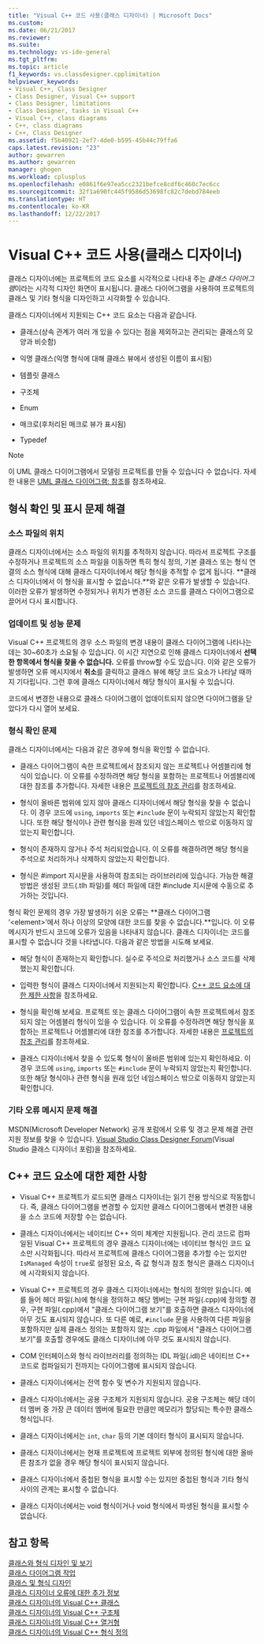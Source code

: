 ```yaml
---
title: "Visual C++ 코드 사용(클래스 디자이너) | Microsoft Docs"
ms.custom: 
ms.date: 06/21/2017
ms.reviewer: 
ms.suite: 
ms.technology: vs-ide-general
ms.tgt_pltfrm: 
ms.topic: article
f1_keywords: vs.classdesigner.cpplimitation
helpviewer_keywords:
- Visual C++, Class Designer
- Class Designer, Visual C++ support
- Class Designer, limitations
- Class Designer, tasks in Visual C++
- Visual C++, class diagrams
- C++, class diagrams
- C++, Class Designer
ms.assetid: f5b40921-2ef7-4de0-b595-45b44c79ffa6
caps.latest.revision: "23"
author: gewarren
ms.author: gewarren
manager: ghogen
ms.workload: cplusplus
ms.openlocfilehash: e0861f6e97ea5cc2321befce8cdf6c460c7ec6cc
ms.sourcegitcommit: 32f1a690fc445f9586d53698fc82c7debd784eeb
ms.translationtype: HT
ms.contentlocale: ko-KR
ms.lasthandoff: 12/22/2017
---
```

# <a name="working-with-visual-c-code-class-designer"></a>Visual C++ 코드 사용(클래스 디자이너)
클래스 디자이너에는 프로젝트의 코드 요소를 시각적으로 나타내 주는 *클래스 다이어그램*이라는 시각적 디자인 화면이 표시됩니다. 클래스 다이어그램을 사용하여 프로젝트의 클래스 및 기타 형식을 디자인하고 시각화할 수 있습니다.  

클래스 디자이너에서 지원되는 C++ 코드 요소는 다음과 같습니다.  

-   클래스(상속 관계가 여러 개 있을 수 있다는 점을 제외하고는 관리되는 클래스의 모양과 비슷함)  

-   익명 클래스(익명 형식에 대해 클래스 뷰에서 생성된 이름이 표시됨)  

-   템플릿 클래스  

-   구조체  

-   Enum  

-   매크로(후처리된 매크로 뷰가 표시됨)  

-   Typedef  

> [!NOTE]
>  이 UML 클래스 다이어그램에서 모델링 프로젝트를 만들 수 있습니다 수 없습니다. 자세한 내용은 [UML 클래스 다이어그램: 참조](../../modeling/uml-class-diagrams-reference.md)를 참조하세요.  

## <a name="troubleshooting-type-resolution-and-display-issues"></a>형식 확인 및 표시 문제 해결  

### <a name="location-of-source-files"></a>소스 파일의 위치  
클래스 디자이너에서는 소스 파일의 위치를 추적하지 않습니다. 따라서 프로젝트 구조를 수정하거나 프로젝트의 소스 파일을 이동하면 특히 형식 정의, 기본 클래스 또는 형식 연결의 소스 형식에 대해 클래스 디자이너에서 해당 형식을 추적할 수 없게 됩니다. **클래스 디자이너에서 이 형식을 표시할 수 없습니다.**와 같은 오류가 발생할 수 있습니다. 이러한 오류가 발생하면 수정되거나 위치가 변경된 소스 코드를 클래스 다이어그램으로 끌어서 다시 표시합니다.  

### <a name="update-and-performance-issues"></a>업데이트 및 성능 문제  
Visual C++ 프로젝트의 경우 소스 파일의 변경 내용이 클래스 다이어그램에 나타나는 데는 30~60초가 소요될 수 있습니다. 이 시간 지연으로 인해 클래스 디자이너에서 **선택한 항목에서 형식을 찾을 수 없습니다.** 오류를 throw할 수도 있습니다. 이와 같은 오류가 발생하면 오류 메시지에서 **취소**를 클릭하고 클래스 뷰에 해당 코드 요소가 나타날 때까지 기다립니다. 그런 후에 클래스 디자이너에서 해당 형식이 표시될 수 있습니다.  

코드에서 변경한 내용으로 클래스 다이어그램이 업데이트되지 않으면 다이어그램을 닫았다가 다시 열어 보세요.  

### <a name="type-resolution-issues"></a>형식 확인 문제  
클래스 디자이너에서는 다음과 같은 경우에 형식을 확인할 수 없습니다.  
  
-   클래스 다이어그램이 속한 프로젝트에서 참조되지 않는 프로젝트나 어셈블리에 형식이 있습니다. 이 오류를 수정하려면 해당 형식을 포함하는 프로젝트나 어셈블리에 대한 참조를 추가합니다. 자세한 내용은 [프로젝트의 참조 관리](../managing-references-in-a-project.md)를 참조하세요.  
  
-   형식이 올바른 범위에 있지 않아 클래스 디자이너에서 해당 형식을 찾을 수 없습니다. 이 경우 코드에 `using`, `imports` 또는 `#include` 문이 누락되지 않았는지 확인합니다. 또한 해당 형식이나 관련 형식을 원래 있던 네임스페이스 밖으로 이동하지 않았는지 확인합니다.  

-   형식이 존재하지 않거나 주석 처리되었습니다. 이 오류를 해결하려면 해당 형식을 주석으로 처리하거나 삭제하지 않았는지 확인합니다.  

-   형식은 #import 지시문을 사용하여 참조되는 라이브러리에 있습니다. 가능한 해결 방법은 생성된 코드(.tlh 파일)를 헤더 파일에 대한 #include 지시문에 수동으로 추가하는 것입니다.  

형식 확인 문제의 경우 가장 발생하기 쉬운 오류는 **클래스 다이어그램 ‘\<element>’에서 하나 이상의 모양에 대한 코드를 찾을 수 없습니다.**입니다. 이 오류 메시지가 반드시 코드에 오류가 있음을 나타내지 않습니다. 클래스 디자이너는 코드를 표시할 수 없습니다 것을 나타냅니다. 다음과 같은 방법을 시도해 보세요.  

-   해당 형식이 존재하는지 확인합니다. 실수로 주석으로 처리했거나 소스 코드를 삭제했는지 확인합니다.  

-   입력한 형식이 클래스 디자이너에서 지원되는지 확인합니다. [C++ 코드 요소에 대한 제한 사항](#limitations)을 참조하세요.  

-   형식을 확인해 보세요. 프로젝트 또는 클래스 다이어그램이 속한 프로젝트에서 참조되지 않는 어셈블리 형식이 있을 수 있습니다. 이 오류를 수정하려면 해당 형식을 포함하는 프로젝트나 어셈블리에 대한 참조를 추가합니다. 자세한 내용은 [프로젝트의 참조 관리](../managing-references-in-a-project.md)를 참조하세요.  

-   클래스 디자이너에서 찾을 수 있도록 형식이 올바른 범위에 있는지 확인하세요. 이 경우 코드에 `using`, `imports` 또는 `#include` 문이 누락되지 않았는지 확인합니다. 또한 해당 형식이나 관련 형식을 원래 있던 네임스페이스 밖으로 이동하지 않았는지 확인합니다.  

### <a name="troubleshooting-other-error-messages"></a>기타 오류 메시지 문제 해결  
MSDN(Microsoft Developer Network) 공개 포럼에서 오류 및 경고 문제 해결 관련 지원 정보를 찾을 수 있습니다. [Visual Studio Class Designer Forum](http://go.microsoft.com/fwlink/?linkid=160754)(Visual Studio 클래스 디자이너 포럼)을 참조하세요.  

##  <a name="limitations"></a> C++ 코드 요소에 대한 제한 사항  

-   Visual C++ 프로젝트가 로드되면 클래스 디자이너는 읽기 전용 방식으로 작동합니다. 즉, 클래스 다이어그램을 변경할 수 있지만 클래스 다이어그램에서 변경한 내용을 소스 코드에 저장할 수는 없습니다.  

-   클래스 디자이너에서는 네이티브 C++ 의미 체계만 지원됩니다. 관리 코드로 컴파일된 Visual C++ 프로젝트의 경우 클래스 디자이너에는 네이티브 형식인 코드 요소만 시각화됩니다. 따라서 프로젝트에 클래스 다이어그램을 추가할 수는 있지만 `IsManaged` 속성이 `true`로 설정된 요소, 즉 값 형식과 참조 형식은 클래스 디자이너에 시각화되지 않습니다.  

-   Visual C++ 프로젝트의 경우 클래스 디자이너에서는 형식의 정의만 읽습니다. 예를 들어 헤더 파일(.h)에 형식을 정의하고 해당 멤버는 구현 파일(.cpp)에 정의할 경우, 구현 파일(.cpp)에서 "클래스 다이어그램 보기"를 호출하면 클래스 디자이너에 아무 것도 표시되지 않습니다. 또 다른 예로, `#include` 문을 사용하여 다른 파일을 포함하지만 실제 클래스 정의는 포함하지 않는 .cpp 파일에서 "클래스 다이어그램 보기"를 호출할 경우에도 클래스 디자이너에 아무 것도 표시되지 않습니다.  

-   COM 인터페이스와 형식 라이브러리를 정의하는 IDL 파일(.idl)은 네이티브 C++ 코드로 컴파일되기 전까지는 다이어그램에 표시되지 않습니다.  

-   클래스 디자이너에서는 전역 함수 및 변수가 지원되지 않습니다.  

-   클래스 디자이너에서는 공용 구조체가 지원되지 않습니다. 공용 구조체는 해당 데이터 멤버 중 가장 큰 데이터 멤버에 필요한 만큼만 메모리가 할당되는 특수한 클래스 형식입니다.  

-   클래스 디자이너에서는 `int`, `char` 등의 기본 데이터 형식이 표시되지 않습니다.  

-   클래스 디자이너에서는 현재 프로젝트에 프로젝트 외부에 정의된 형식에 대한 올바른 참조가 없을 경우 해당 형식이 표시되지 않습니다.  

-   클래스 디자이너에서 중첩된 형식을 표시할 수는 있지만 중첩된 형식과 기타 형식 사이의 관계는 표시할 수 없습니다.  

-   클래스 디자이너에서는 void 형식이거나 void 형식에서 파생된 형식을 표시할 수 없습니다.  

## <a name="see-also"></a>참고 항목
[클래스와 형식 디자인 및 보기](designing-and-viewing-classes-and-types.md)   
[클래스 다이어그램 작업](working-with-class-diagrams.md)   
[클래스 및 형식 디자인](designing-classes-and-types.md)   
[클래스 디자이너 오류에 대한 추가 정보](additional-information-about-errors.md)   
[클래스 디자이너의 Visual C++ 클래스](visual-cpp-classes.md)   
[클래스 디자이너의 Visual C++ 구조체](visual-cpp-structures.md)   
[클래스 디자이너의 Visual C++ 열거형](visual-cpp-enumerations.md)   
[클래스 디자이너의 Visual C++ 형식 정의](visual-cpp-typedefs.md)
